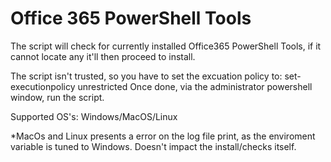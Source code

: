 # Office 365 PowerShell Tools
The script will check for currently installed Office365 PowerShell Tools, if it cannot locate any it'll then proceed to install.

The script isn't trusted, so you have to set the excuation policy to: set-executionpolicy unrestricted
Once done, via the administrator powershell window, run the script.

Supported OS's:
Windows/MacOS/Linux

*MacOs and Linux presents a error on the log file print, as the enviroment variable is tuned to Windows. Doesn't impact the install/checks itself.
